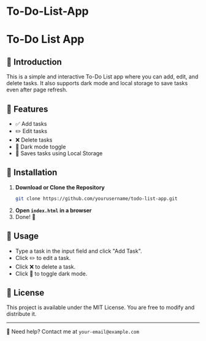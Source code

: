 # To-Do-List-App
# To-Do List App

## 📌 Introduction
This is a simple and interactive To-Do List app where you can add, edit, and delete tasks. It also supports dark mode and local storage to save tasks even after page refresh.

## 🚀 Features
- ✅ Add tasks
- ✏️ Edit tasks
- ❌ Delete tasks
- 🌙 Dark mode toggle
- 💾 Saves tasks using Local Storage

## 🔧 Installation
1. **Download or Clone the Repository**
   ```bash
   git clone https://github.com/yourusername/todo-list-app.git
   ```
2. **Open `index.html` in a browser**
3. Done! 🎉

## 📌 Usage
- Type a task in the input field and click "Add Task".
- Click ✏️ to edit a task.
- Click ❌ to delete a task.
- Click 🌙 to toggle dark mode.

## 📜 License
This project is available under the MIT License. You are free to modify and distribute it.

---

📩 Need help? Contact me at `your-email@example.com`

